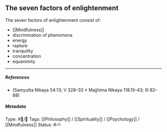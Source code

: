 ## The seven factors of enlightenment  # 

The seven factors of enlightenment consist of: 

- [[Mindfulness]]
- discrimination of phenomena
- energy
- rapture
- tranquility
- concentration
- equanimity

___

##### References

- (Samyutta Nikaya 54:13; V 328–33 ≠ Majjhima Nikaya 118.15–43; III 82–88)

##### Metadata
Type: #🔵/🔵 
Tags: [[Philosophy]] / [[Spirituality]] / [[Psychology]] / [[Mindfulness]]
Status: #⛅️ 